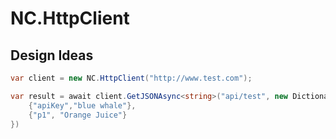 # NC.HttpClient

## Design Ideas
```c#
var client = new NC.HttpClient("http://www.test.com");

var result = await client.GetJSONAsync<string>("api/test", new Dictionary<string,string>{
    {"apiKey","blue whale"},
    {"p1", "Orange Juice"}
})
```